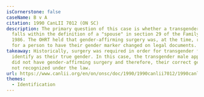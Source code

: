 ```yaml
---
isCornerstone: false
caseName: B v A
citation: 1990 CanLII 7012 (ON SC)
description: The primary question of this case is whether a transgender man
  falls within the definition of a "spouse" in section 29 of the Family Law Act,
  1986. The OHRT held that gender-affirming surgery was, at the time, required
  for a person to have their gender marker changed on legal documents.
takeaway: Historically, surgery was required in order for transgender folks to
  identify as their true gender. In this case, the transgender male applicant
  did not have gender-affirming surgery and therefore, their correct gender was
  not recognized under the law.
url: https://www.canlii.org/en/on/onsc/doc/1990/1990canlii7012/1990canlii7012.html?autocompleteStr=b%20v%20a%201990&autocompletePos=1
themes:
  - Identification
---
```

